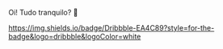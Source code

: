 Oi! Tudo tranquilo? :wave:


https://img.shields.io/badge/Dribbble-EA4C89?style=for-the-badge&logo=dribbble&logoColor=white

